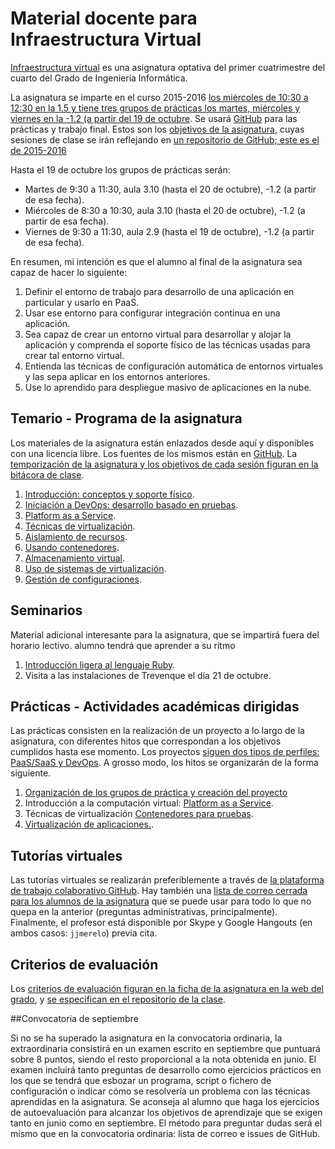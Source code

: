 Material docente para Infraestructura Virtual
==

[Infraestructura virtual](http://grados.ugr.es/informatica/pages/infoacademica/guias_docentes/espti/infraestructuravirtual)
es una asignatura optativa del primer cuatrimestre del cuarto del Grado
de Ingeniería Informática.

La asignatura se imparte en el curso 2015-2016 [los miércoles  de 10:30 a
12:30 en la 1.5 y tiene tres grupos de prácticas los martes, miércoles y viernes en la -1.2 (a partir del 19 de octubre](http://etsiit.ugr.es/pages/calendario_academico/horarios1516/horariosgii1516/!/download). Se usará
[GitHub](http://github.com) para las prácticas y trabajo final. Estos son los [objetivos de la asignatura](documentos/objetivos.md), cuyas sesiones de clase se irán reflejando en [un repositorio de GitHub; este es el de 2015-2016](https://github.com/JJ/IV-2015-16)

Hasta el 19 de octubre los grupos de prácticas serán:
 * Martes de 9:30 a 11:30, aula 3.10 (hasta el 20 de octubre), -1.2 (a partir de esa fecha).
 * Miércoles de 8:30 a 10:30, aula 3.10 (hasta el 20 de octubre), -1.2 (a partir de esa fecha).
 * Viernes de 9:30 a 11:30, aula 2.9 (hasta el 19 de octubre), -1.2 (a partir de esa fecha).

En resumen, mi intención es que el alumno al final de la asignatura sea capaz de hacer lo siguiente:

1. Definir el entorno de trabajo para desarrollo de una aplicación en particular y usarlo en PaaS.
2. Usar ese entorno para configurar integración continua en una aplicación.
3. Sea capaz de crear un entorno virtual para desarrollar y alojar la aplicación y comprenda el soporte físico de las técnicas usadas para crear tal entorno virtual.
4. Entienda las técnicas de configuración automática de entornos virtuales y las sepa aplicar en los entornos anteriores.
5. Use lo aprendido para despliegue masivo de aplicaciones en la nube. 

Temario - Programa de la asignatura
------------------------------------------------------

Los materiales de la asignatura están enlazados desde aquí y
disponibles con una licencia libre. Los fuentes de los mismos están en
[GitHub](http://github.com/JJ/IV). La
[temporización de la asignatura y los objetivos de cada sesión figuran en la bitácora de clase](https://github.com/JJ/IV-2015-16/blob/master/sesiones/README.md). 

1. [Introducción: conceptos y soporte físico](documentos/temas/Intro_concepto_y_soporte_fisico.md).
2. [Iniciación a DevOps: desarrollo basado en pruebas](documentos/temas/Desarrollo_basado_en_pruebas.md).
2. [Platform as a Service](documentos/temas/PaaS.md).
2. [Técnicas de virtualización](documentos/temas/Tecnicas_de_virtualizacion.md).
4. [Aislamiento de recursos](documentos/temas/Aislamiento_de_recursos.md).
3. [Usando contenedores](documentos/temas/Contenedores.md).
4. [Almacenamiento virtual](documentos/temas/Almacenamiento.md).
5. [Uso de sistemas de virtualización](documentos/temas/Uso_de_sistemas.md).
6. [Gestión de configuraciones](documentos/temas/Gestion_de_configuraciones.md).

Seminarios
---------------

Material adicional interesante para la asignatura, que se impartirá fuera del horario lectivo.
alumno tendrá que aprender a su ritmo

1. [Introducción ligera al lenguaje Ruby](documentos/seminarios/ruby.md). 
2. Visita a las instalaciones de Trevenque el día 21 de octubre.


Prácticas - Actividades académicas dirigidas
-------------

Las prácticas consisten en la realización de un proyecto a lo largo de la asignatura, con diferentes hitos que correspondan a los objetivos cumplidos hasta ese momento. Los proyectos [siguen dos tipos de perfiles: PaaS/SaaS y DevOps](documentos/practicas/README.md). A grosso modo, los hitos se organizarán de la forma siguiente.

1. [Organización de los grupos de práctica y creación del proyecto](documentos/practicas/1.Infraestructura.md)
2. Introducción a la computación virtual: [Platform as a Service](documentos/practicas/2.XaaS.md).
2. Técnicas de virtualización [Contenedores para pruebas](documentos/practicas/3.Contenedores.md).
4. [Virtualización de aplicaciones.](documentos/practicas/4.Aplicaciones.md).

Tutorías virtuales
----

Las tutorías virtuales se realizarán preferiblemente a través de
[la plataforma de trabajo colaborativo GitHub](https://github.com/JJ/IV-2015-16/issues?state=open). Hay
también una
[lista de correo cerrada para los alumnos de la asignatura](https://groups.google.com/forum/#!forum/iv-ugr-2015)
que se puede usar para todo lo que no quepa en la anterior (preguntas
administrativas, principalmente). Finalmente, el profesor está
disponible por Skype y Google Hangouts (en ambos casos: `jjmerelo`)
previa cita.

Criterios de evaluación
---

Los
[criterios de evaluación figuran en la ficha de la asignatura en la web del grado](http://grados.ugr.es/informatica/pages/infoacademica/guias_docentes/espti/infraestructuravirtual),
y
[se especifican en el repositorio de la clase](https://github.com/JJ/IV-2015-16/blob/master/Metodolog%C3%ADa_y_criterios_de_evaluaci%C3%B3n.md). 

##Convocatoria de septiembre

Si no se ha superado la asignatura en la convocatoria ordinaria, la
extraordinaria consistirá en un examen escrito en septiembre que
puntuará sobre 8 puntos, siendo el resto proporcional a la nota
obtenida en junio. El examen incluirá tanto preguntas de desarrollo
como ejercicios prácticos en los que se tendrá que esbozar un
programa, script o fichero de configuración o indicar cómo se
resolvería un problema con las técnicas aprendidas en la
asignatura. Se aconseja al alumno que haga los ejercicios de
autoevaluación para alcanzar los objetivos de aprendizaje que se
exigen tanto en junio como en septiembre. El método para preguntar
dudas será el mismo que en la convocatoria ordinaria: lista de correo
e issues de GitHub. 
